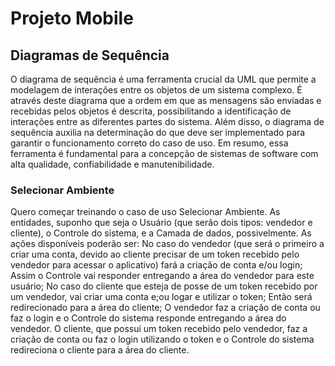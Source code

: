 # Projeto Mobile

## Diagramas de Sequência

O diagrama de sequência é uma ferramenta crucial da UML que permite a modelagem de interações entre os objetos de um sistema complexo. É através deste diagrama que a ordem em que as mensagens são enviadas e recebidas pelos objetos é descrita, possibilitando a identificação de interações entre as diferentes partes do sistema. Além disso, o diagrama de sequência auxilia na determinação do que deve ser implementado para garantir o funcionamento correto do caso de uso. Em resumo, essa ferramenta é fundamental para a concepção de sistemas de software com alta qualidade, confiabilidade e manutenibilidade.

### Selecionar Ambiente

Quero começar treinando o caso de uso Selecionar Ambiente. As entidades, suponho que seja o Usuário (que serão dois tipos: vendedor e cliente), o Controle do sistema, e a Camada de dados, possivelmente.
As ações disponíveis poderão ser: No caso do vendedor (que será o primeiro a criar uma conta, devido ao cliente precisar de um token recebido pelo vendedor para acessar o aplicativo) fará a criação de conta e/ou login; Assim o Controle vai responder entregando a área do vendedor para este usuário; No caso do cliente que esteja de posse de um token recebido por um vendedor, vai criar uma conta e;ou logar e utilizar o token; Então será redirecionado para a área do cliente;
O vendedor faz a criação de conta ou faz o login e o Controle do sistema responde entregando a área do vendedor.
O cliente, que possui um token recebido pelo vendedor, faz a criação de conta ou faz o login utilizando o token e o Controle do sistema redireciona o cliente para a área do cliente.
